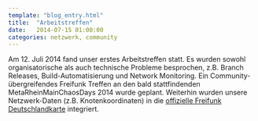 ```yaml
---
template: "blog_entry.html"
title:  "Arbeitstreffen"
date:   2014-07-15 01:00:00
categories: netzwerk, community
---
```


Am 12. Juli 2014 fand unser erstes Arbeitstreffen statt. Es wurden sowohl organisatorische als auch technische Probleme besprochen, z.B. Branch Releases, Build-Automatisierung und Network Monitoring. Ein Community-übergreifendes Freifunk Treffen an den bald stattfindenden MetaRheinMainChaosDays 2014 wurde geplant. Weiterhin wurden unsere Netzwerk-Daten (z.B. Knotenkoordinaten) in die [offizielle Freifunk Deutschlandkarte](http://freifunk.net/wie-mache-ich-mit/community-finden/) integriert.
